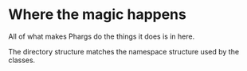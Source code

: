 # Where the magic happens

All of what makes Phargs do the things it does is in here.

The directory structure matches the namespace structure used by the classes.
